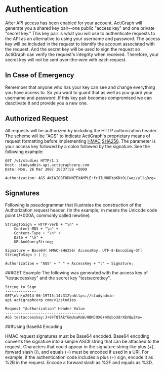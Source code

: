 Authentication
==============

After API access has been enabled for your account, ActiGraph will generate you a shared key pair--one public "access key" and one private "secret key."  This key pair is what you will use to authenticate requests to the API as an alternative to using your username and password.  The access key will be included in the request to identify the account associated with the request.  And the secret key will be used to sign the request so ActiGraph can verify the request's integrity when received.  Therefore, your secret key will not be sent over-the-wire with each request.

In Case of Emergency
--------------------
Remember that anyone who has your key can see and change everything you have access to. So you want to guard that as well as you guard your username and password.  If this key pair becomes compromised we can deactivate it and provide you a new one.

Authorized Request
--------------------
All requests will be authorized by including the HTTP authorization header.  The scheme will be "AGS" to indicate ActiGraph's proprietary means of request formatting before implementing [HMAC](http://tools.ietf.org/html/rfc2104) [SHA256](http://tools.ietf.org/html/rfc4634).  The parameter is your access key followed by a colon followed by the signature.  See the following example:

    GET /v1/studies HTTP/1.1
    Host: studyadmin-api.actigraphcorp.com
    Date: Mon, 26 Mar 2007 19:37:58 +0000
    
    Authorization: AGS AKIAIOSFODNN7EXAMPLE:frJIUN8DYpKDtOLCwo//yllqDzg=

Signatures
----------
Following is pseudogrammar that illustrates the construction of the Authorization request header. (In the example, \n means the Unicode code point U+000A, commonly called newline).

    StringToSign = HTTP-Verb + "\n" +
    	Content-MD5 + "\n" +
    	Content-Type + "\n" +
    	Date + "\n" +
    	URLAndQueryString;

    Signature = Base64( HMAC-SHA256( AccessKey, UTF-8-Encoding-Of( StringToSign ) ) );

    Authorization = "AGS" + " " + AccessKey + ":" + Signature;

###GET Example
The following was generated with the access key of "testaccesskey" and the secret key "testsecretkey".

    String to Sign
    --------------
    GET\n\n\n2014-06-19T15:14:31Z\nhttps://studyadmin-api.actigraphcorp.com/v1/studies

    Request "Authorization" Header Value
    ------------------------------------
    AGS testaccesskey:J+9FTQTAkfGmUsaRmB/HBMJOXG+4Xqbo3drXBVQwZ4o=

###Using Base64 Encoding

HMAC request signatures must be Base64 encoded. Base64 encoding converts the signature into a simple ASCII string that can be attached to the request. Characters that could appear in the signature string like plus (+), forward slash (/), and equals (=) must be encoded if used in a URI. For example, if the authentication code includes a plus (+) sign, encode it as %2B in the request. Encode a forward slash as %2F and equals as %3D.
